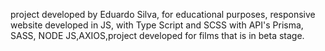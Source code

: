 project developed by Eduardo Silva, for educational purposes, responsive website developed in JS, with Type Script and SCSS with API's Prisma, SASS, NODE JS,AXIOS,project developed for films that is in beta stage.